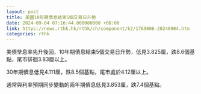 ```yaml
---
layout: post
title: 美國10年期債息結束5個交易日升勢
date: 2024-09-04 07:16:44.000000000 +08:00
link: https://news.rthk.hk/rthk/ch/component/k2/1769008-20240904.htm
categories: rthk
---
```


美債孳息率先升後回，10年期債息結束5個交易日升勢，低見3.825厘，跌8.6個基點，尾市徘徊3.83厘以上。

30年期債息低見4.111厘，跌8.5個基點，尾市處於4.12厘以上。

通常與利率預期同步變動的兩年期債息低見3.853厘，跌7.4個基點。
